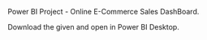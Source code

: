 Power BI Project - Online E-Commerce Sales DashBoard.

Download the given and open in Power BI Desktop.

